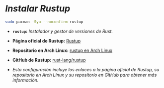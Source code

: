 <!-- Autor: Daniel Benjamin Perez Morales -->
<!-- GitHub: https://github.com/DanielPerezMoralesDev13 -->
<!-- Correo electrónico: danielperezdev@proton.me -->

# ***Instalar Rustup***

```bash
sudo pacman -Syu --noconfirm rustup
```

- **`rustup`:** *Instalador y gestor de versiones de Rust.*
- **Página oficial de Rustup:** [Rustup](https://rustup.rs/ "https://rustup.rs/")
- **Repositorio en Arch Linux:** [rustup en Arch Linux](https://archlinux.org/packages/extra/x86_64/rustup/ "https://archlinux.org/packages/extra/x86_64/rustup/")
- **GitHub de Rustup:** [rust-lang/rustup](https://github.com/rust-lang/rustup "https://github.com/rust-lang/rustup")

- *Esta configuración incluye los enlaces a la página oficial de Rustup, su repositorio en Arch Linux y su repositorio en GitHub para obtener más información.*
